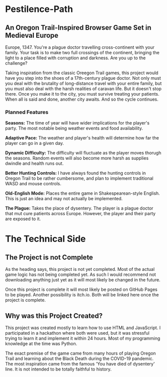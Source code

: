 # Pestilence-Path
## An Oregon Trail-Inspired Browser Game Set in Medieval Europe
Europe, 1347. You're a plague doctor travelling cross-continent with your family. Your task is to make two full crossings of the continent, bringing the light to a place filled with corruption and darkness. Are you up to the challenge?

Taking inspiration from the classic Oreegon Trail games, this project would have you step into the shoes of a 17th-century plague doctor. Not only must you deal with the brutality of long-distance travel with your entire family, but you must also deal with the harsh realities of caravan life. But it doesn't stop there. Once you make it to the city, you must survive treating your patients. When all is said and done, another city awaits. And so the cycle continues.

### Planned Features
**Seasons:** The time of year will have wider implications for the player's party. The most notable being weather events and food availability.

**Adaptive Pace:** The weather and player's health will determine how far the player can go in a given day.

**Dynamic Difficulty:** The difficulty will fluctuate as the player moves thorugh the seasons. Random events will also become more harsh as supplies dwindle and health runs out.

**Better Hunting Controls:** I have always found the hunting controls in Oregon Trail to be rather cumbersome, and plan to implement traditional WASD and mouse controls.

**Old-English Mode:** Places the entire game in Shakespearean-style English. This is just an idea and may not actually be implemented.

**The Plague:** Takes the place of dysentery. The player is a plague doctor that mut cure patients across Europe. However, the player and their party are exposed to it.

# The Technical Side
## The Project is not Complete
As the heading says, this project is not yet completed. Most of the actual game logic has not being completed yet. As such I would recommend not downloading anything just yet as it will most likely be changed in the future.

Once this project is complete it will most likely be posted on GitHub Pages to be played. Another possibility is itch.io. Both will be linked here once the project is complete.

## Why was this Project Created?
This project was created mostly to learn how to use HTML and JavaScript. I participated in a hackathon where both were used, but it was stressful trying to learn it and implement it within 24 hours. Most of my programming knowledge at the time was Python.

The exact premise of the game came from many hours of playing Oregon Trail and learning about the Black Death during the COVID-19 pandemic. The most inspiration came from the famous 'You have died of dysentery' line. It is not intended to be totally faithful to history.
